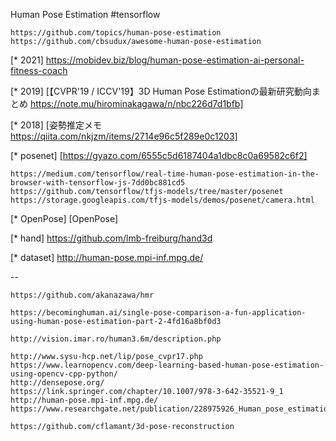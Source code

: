 Human Pose Estimation
#tensorflow

	https://github.com/topics/human-pose-estimation
	https://github.com/cbsudux/awesome-human-pose-estimation

[* 2021]
	https://mobidev.biz/blog/human-pose-estimation-ai-personal-fitness-coach

[* 2019]
	[【CVPR'19 / ICCV'19】3D Human Pose Estimationの最新研究動向まとめ https://note.mu/hirominakagawa/n/nbc226d7d1bfb]

[* 2018]
	[姿勢推定メモ https://qiita.com/nkjzm/items/2714e96c5f289e0c1203]

[* posenet]
[https://gyazo.com/6555c5d6187404a1dbc8c0a69582c6f2]

	https://medium.com/tensorflow/real-time-human-pose-estimation-in-the-browser-with-tensorflow-js-7dd0bc881cd5
	https://github.com/tensorflow/tfjs-models/tree/master/posenet
	https://storage.googleapis.com/tfjs-models/demos/posenet/camera.html

[* OpenPose]
[OpenPose]

[* hand]
https://github.com/lmb-freiburg/hand3d

[* dataset]
	http://human-pose.mpi-inf.mpg.de/



--

	https://github.com/akanazawa/hmr

	https://becominghuman.ai/single-pose-comparison-a-fun-application-using-human-pose-estimation-part-2-4fd16a8bf0d3

	http://vision.imar.ro/human3.6m/description.php

	http://www.sysu-hcp.net/lip/pose_cvpr17.php
	https://www.learnopencv.com/deep-learning-based-human-pose-estimation-using-opencv-cpp-python/
	http://densepose.org/
	https://link.springer.com/chapter/10.1007/978-3-642-35521-9_1
	http://human-pose.mpi-inf.mpg.de/
	https://www.researchgate.net/publication/228975926_Human_pose_estimation_with_implicit_shape_models

	https://github.com/cflamant/3d-pose-reconstruction
